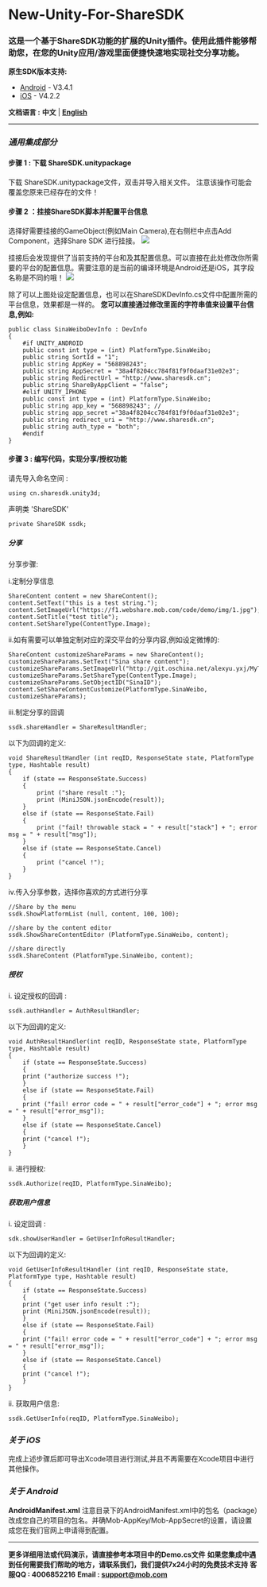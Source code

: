 # New-Unity-For-ShareSDK
### 这是一个基于ShareSDK功能的扩展的Unity插件。使用此插件能够帮助您，在您的Unity应用/游戏里面便捷快速地实现社交分享功能。

**原生SDK版本支持:**

- [Android](https://github.com/MobClub/ShareSDK-for-Android) - V3.4.1
- [iOS](https://github.com/MobClub/ShareSDK-for-iOS) - V4.2.2

**文档语言 :** **中文** | **[English](https://github.com/MobClub/New-Unity-For-ShareSDK/blob/master/README_EN.md)**

- - - - - - - - - - - -

### *通用集成部分*

#### 步骤 1 : 下载 ShareSDK.unitypackage
下载 ShareSDK.unitypackage文件，双击并导入相关文件。
注意该操作可能会覆盖您原来已经存在的文件！

#### 步骤 2 ：挂接ShareSDK脚本并配置平台信息
选择好需要挂接的GameObject(例如Main Camera),在右侧栏中点击Add Component，选择Share SDK 进行挂接。
![](http://wiki.mob.com/wp-content/uploads/2015/09/step1.jpg)

挂接后会发现提供了当前支持的平台和及其配置信息。可以直接在此处修改你所需要的平台的配置信息。需要注意的是当前的编译环境是Android还是iOS，其字段名称是不同的哦！
![](https://lh3.googleusercontent.com/-jNoaTtDaWsI/W5kKg2hkujI/AAAAAAAABwQ/qUCfdCDp6i8Psy3TusEM7eZkXPuwDodIwCHMYCw/I/cn1.png)

除了可以上图处设定配置信息，也可以在ShareSDKDevInfo.cs文件中配置所需的平台信息，效果都是一样的。
**您可以直接通过修改里面的字符串值来设置平台信息,例如:**
```
public class SinaWeiboDevInfo : DevInfo 
{
    #if UNITY_ANDROID
    public const int type = (int) PlatformType.SinaWeibo;
    public string SortId = "1";
    public string AppKey = "568898243";
    public string AppSecret = "38a4f8204cc784f81f9f0daaf31e02e3";
    public string RedirectUrl = "http://www.sharesdk.cn";
    public string ShareByAppClient = "false";
    #elif UNITY_IPHONE
    public const int type = (int) PlatformType.SinaWeibo;
    public string app_key = "568898243"; //
    public string app_secret ="38a4f8204cc784f81f9f0daaf31e02e3";
    public string redirect_uri = "http://www.sharesdk.cn";
    public string auth_type = "both";
    #endif
}
```

#### 步骤 3 : 编写代码，实现分享/授权功能
请先导入命名空间 :
```
using cn.sharesdk.unity3d;
```
声明类 'ShareSDK'
```
private ShareSDK ssdk;
```
##### 分享
分享步骤:

i.定制分享信息
```
ShareContent content = new ShareContent();
content.SetText("this is a test string.");
content.SetImageUrl("https://f1.webshare.mob.com/code/demo/img/1.jpg");
content.SetTitle("test title");
content.SetShareType(ContentType.Image);
```

ii.如有需要可以单独定制对应的深交平台的分享内容,例如设定微博的:
```
ShareContent customizeShareParams = new ShareContent();
customizeShareParams.SetText("Sina share content");
customizeShareParams.SetImageUrl("http://git.oschina.net/alexyu.yxj/MyTmpFiles/raw/master/kmk_pic_fld/small/107.JPG");
customizeShareParams.SetShareType(ContentType.Image);
customizeShareParams.SetObjectID("SinaID");
content.SetShareContentCustomize(PlatformType.SinaWeibo, customizeShareParams);
```

iii.制定分享的回调
```
ssdk.shareHandler = ShareResultHandler;
```
以下为回调的定义:
```
void ShareResultHandler (int reqID, ResponseState state, PlatformType type, Hashtable result)
{
	if (state == ResponseState.Success)
	{
		print ("share result :");
		print (MiniJSON.jsonEncode(result));
	}
	else if (state == ResponseState.Fail)
	{
		print ("fail! throwable stack = " + result["stack"] + "; error msg = " + result["msg"]);
	}
	else if (state == ResponseState.Cancel) 
	{
		print ("cancel !");
	}
}
```

iv.传入分享参数，选择你喜欢的方式进行分享 

```
//Share by the menu
ssdk.ShowPlatformList (null, content, 100, 100);

//share by the content editor
ssdk.ShowShareContentEditor (PlatformType.SinaWeibo, content);

//share directly
ssdk.ShareContent (PlatformType.SinaWeibo, content);
```

##### 授权
i. 设定授权的回调 :
```
ssdk.authHandler = AuthResultHandler;
```
以下为回调的定义:
```
void AuthResultHandler(int reqID, ResponseState state, PlatformType type, Hashtable result)
{
    if (state == ResponseState.Success)
    {
    print ("authorize success !");
    }
    else if (state == ResponseState.Fail)
    {
    print ("fail! error code = " + result["error_code"] + "; error msg = " + result["error_msg"]);
    }
    else if (state == ResponseState.Cancel) 
    {
    print ("cancel !");
    }
}
```
ii. 进行授权:
```
ssdk.Authorize(reqID, PlatformType.SinaWeibo);
```

##### 获取用户信息

i. 设定回调 :
```
sdk.showUserHandler = GetUserInfoResultHandler;
```
以下为回调的定义:
```
void GetUserInfoResultHandler (int reqID, ResponseState state, PlatformType type, Hashtable result)
{
    if (state == ResponseState.Success)
    {
    print ("get user info result :");
    print (MiniJSON.jsonEncode(result));
    }
    else if (state == ResponseState.Fail)
    {
    print ("fail! error code = " + result["error_code"] + "; error msg = " + result["error_msg"]);
    }
    else if (state == ResponseState.Cancel) 
    {
    print ("cancel !");
    }
}
```

ii. 获取用户信息:
```
ssdk.GetUserInfo(reqID, PlatformType.SinaWeibo);
```

### *关于 iOS*
完成上述步骤后即可导出Xcode项目进行测试,并且不再需要在Xcode项目中进行其他操作。

### *关于 Android*
**AndroidManifest.xml**
注意目录下的AndroidManifest.xml中的包名（package）改成您自己的项目的包名。并确Mob-AppKey/Mob-AppSecret的设置，请设置成您在我们官网上申请得到配置。

-------
**更多详细用法或代码演示，请直接参考本项目中的Demo.cs文件**
**如果您集成中遇到任何需要我们帮助的地方，请联系我们，我们提供7x24小时的免费技术支持**
**客服QQ : 4006852216**
**Email : support@mob.com**

